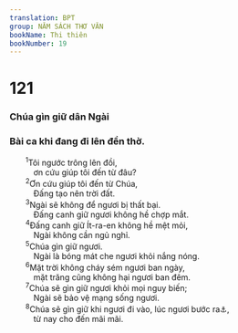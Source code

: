 ```yaml
---
translation: BPT
group: NĂM SÁCH THƠ VĂN
bookName: Thi thiên 
bookNumber: 19
---
```


<div class="title"><h1>121</h1><h3>Chúa gìn giữ dân Ngài</h3><h3>Bài ca khi đang đi lên đền thờ.</h3></div>
<span class="verse thi_121_1">  <sup>1</sup>Tôi ngước trông lên đồi,<br/>   ơn cứu giúp tôi đến từ đâu?<br/></span>
<span class="verse thi_121_2">  <sup>2</sup>Ơn cứu giúp tôi đến từ Chúa,<br/>   Đấng tạo nên trời đất.<br/></span>
<span class="verse thi_121_3">  <sup>3</sup>Ngài sẽ không để ngươi bị thất bại.<br/>   Đấng canh giữ ngươi không hề chợp mắt.<br/></span>
<span class="verse thi_121_4">  <sup>4</sup>Đấng canh giữ Ít-ra-en không hề mệt mỏi,<br/>   Ngài không cần ngủ nghỉ.<br/></span>
<span class="verse thi_121_5">  <sup>5</sup>Chúa gìn giữ ngươi.<br/>   Ngài là bóng mát che ngươi khỏi nắng nóng.<br/></span>
<span class="verse thi_121_6">  <sup>6</sup>Mặt trời không cháy sém ngươi ban ngày,<br/>   mặt trăng cũng không hại ngươi ban đêm.<br/></span>
<span class="verse thi_121_7">  <sup>7</sup>Chúa sẽ gìn giữ ngươi khỏi mọi nguy biến;<br/>   Ngài sẽ bảo vệ mạng sống ngươi.<br/></span>
<span class="verse thi_121_8">  <sup>8</sup>Chúa sẽ gìn giữ khi ngươi đi vào, lúc ngươi bước ra<a data-toggle="tooltip" data-placement="bottom" title="Đây ám chỉ khi đi ra trận.">⚓</a>,<br/>   từ nay cho đến mãi mãi.<br/></span>
